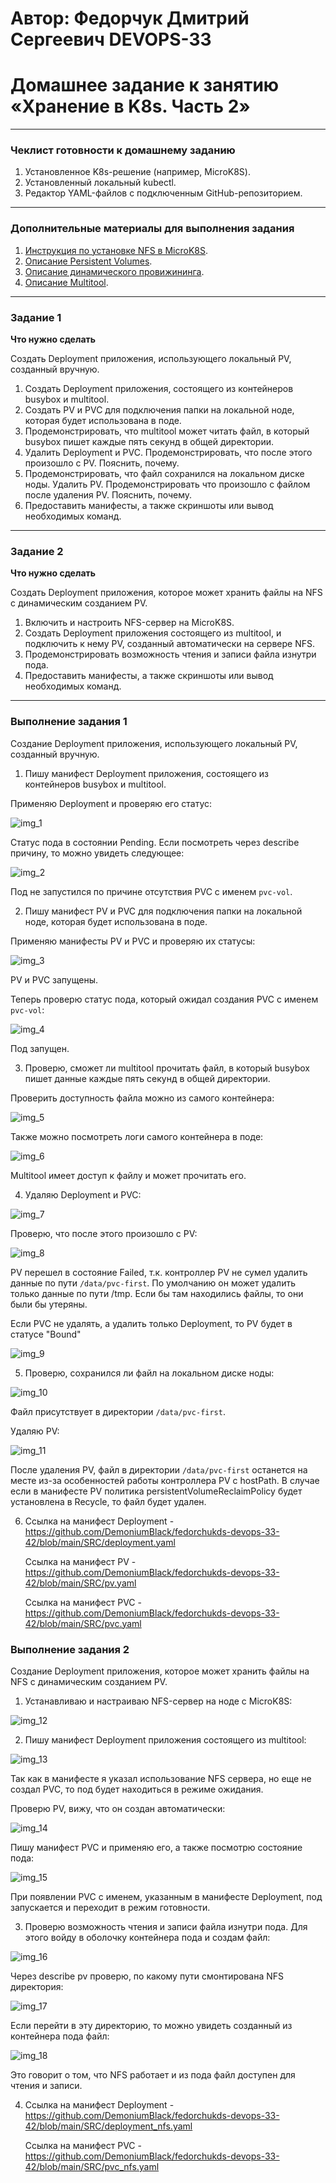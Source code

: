 # Автор: Федорчук Дмитрий Сергеевич DEVOPS-33

# Домашнее задание к занятию «Хранение в K8s. Часть 2»

------

### Чеклист готовности к домашнему заданию

1. Установленное K8s-решение (например, MicroK8S).
2. Установленный локальный kubectl.
3. Редактор YAML-файлов с подключенным GitHub-репозиторием.

------

### Дополнительные материалы для выполнения задания

1. [Инструкция по установке NFS в MicroK8S](https://microk8s.io/docs/nfs). 
2. [Описание Persistent Volumes](https://kubernetes.io/docs/concepts/storage/persistent-volumes/). 
3. [Описание динамического провижининга](https://kubernetes.io/docs/concepts/storage/dynamic-provisioning/). 
4. [Описание Multitool](https://github.com/wbitt/Network-MultiTool).

------

### Задание 1

**Что нужно сделать**

Создать Deployment приложения, использующего локальный PV, созданный вручную.

1. Создать Deployment приложения, состоящего из контейнеров busybox и multitool.
2. Создать PV и PVC для подключения папки на локальной ноде, которая будет использована в поде.
3. Продемонстрировать, что multitool может читать файл, в который busybox пишет каждые пять секунд в общей директории. 
4. Удалить Deployment и PVC. Продемонстрировать, что после этого произошло с PV. Пояснить, почему.
5. Продемонстрировать, что файл сохранился на локальном диске ноды. Удалить PV.  Продемонстрировать что произошло с файлом после удаления PV. Пояснить, почему.
5. Предоставить манифесты, а также скриншоты или вывод необходимых команд.

------

### Задание 2

**Что нужно сделать**

Создать Deployment приложения, которое может хранить файлы на NFS с динамическим созданием PV.

1. Включить и настроить NFS-сервер на MicroK8S.
2. Создать Deployment приложения состоящего из multitool, и подключить к нему PV, созданный автоматически на сервере NFS.
3. Продемонстрировать возможность чтения и записи файла изнутри пода. 
4. Предоставить манифесты, а также скриншоты или вывод необходимых команд.

------

### Выполнение задания 1

Создание Deployment приложения, использующего локальный PV, созданный вручную.

1. Пишу манифест Deployment приложения, состоящего из контейнеров busybox и multitool.

Применяю Deployment и проверяю его статус:

![img_1](IMG/img_1.png)

Статус пода в состоянии Pending. Если посмотреть через describe причину, то можно увидеть следующее:

![img_2](IMG/img_2.png)

Под не запустился по причине отсутствия PVC с именем `pvc-vol`.

2. Пишу манифест PV и PVC для подключения папки на локальной ноде, которая будет использована в поде.

Применяю манифесты PV и PVC и проверяю их статусы:

![img_3](IMG/img_3.png)

PV и PVC запущены.

Теперь проверю статус пода, который ожидал создания PVC с именем `pvc-vol`:

![img_4](IMG/img_4.png)

Под запущен.

3. Проверю, сможет ли multitool прочитать файл, в который busybox пишет данные каждые пять секунд в общей директории.

Проверить доступность файла можно из самого контейнера:

![img_5](IMG/img_5.png)

Также можно посмотреть логи самого контейнера в поде:

![img_6](IMG/img_6.png)

Multitool имеет доступ к файлу и может прочитать его.

4. Удаляю Deployment и PVC:

![img_7](IMG/img_7.png)

 Проверю, что после этого произошло с PV:

![img_8](IMG/img_8.png)

PV перешел в состояние Failed, т.к. контроллер PV не сумел удалить данные по пути `/data/pvc-first`. По умолчанию он может удалить только данные по пути /tmp. Если бы там находились файлы, то они были бы утеряны.

Если PVC не удалять, а удалить только Deployment, то PV будет в статусе "Bound"

![img_9](IMG/img_9.png)

5. Проверю, сохранился ли файл на локальном диске ноды:

![img_10](IMG/img_10.png)

Файл присутствует в директории `/data/pvc-first`.

Удаляю PV:

![img_11](IMG/img_11.png)

После удаления PV, файл в директории `/data/pvc-first` останется на месте из-за особенностей работы контроллера PV с hostPath. В случае если в манифесте PV политика persistentVolumeReclaimPolicy будет установлена в Recycle, то файл будет удален.

6. Ссылка на манифест Deployment - https://github.com/DemoniumBlack/fedorchukds-devops-33-42/blob/main/SRC/deployment.yaml

   Ссылка на манифест PV - https://github.com/DemoniumBlack/fedorchukds-devops-33-42/blob/main/SRC/pv.yaml

   Ссылка на манифест PVC - https://github.com/DemoniumBlack/fedorchukds-devops-33-42/blob/main/SRC/pvc.yaml

### Выполнение задания 2

Создание Deployment приложения, которое может хранить файлы на NFS с динамическим созданием PV.

1. Устанавливаю и настраиваю NFS-сервер на ноде с MicroK8S:

![img_12](IMG/img_12.png)

2. Пишу манифест Deployment приложения состоящего из multitool:

![img_13](IMG/img_13.png)

Так как в манифесте я указал использование NFS сервера, но еще не создал PVC, то под будет находиться в режиме ожидания.

Проверю PV, вижу, что он создан автоматически:

![img_14](IMG/img_14.png)

Пишу манифест PVC и применяю его, а также посмотрю состояние пода:

![img_15](IMG/img_15.png)

При появлении PVC с именем, указанным в манифесте Deployment, под запускается и переходит в режим готовности.

3. Проверю возможность чтения и записи файла изнутри пода. Для этого войду в оболочку контейнера пода и создам файл:

![img_16](IMG/img_16.png)

Через describe pv проверю, по какому пути смонтирована NFS директория:

![img_17](IMG/img_17.png)

Если перейти в эту директорию, то можно увидеть созданный из контейнера пода файл:

![img_18](IMG/img_18.png)

Это говорит о том, что NFS работает и из пода файл доступен для чтения и записи.

4. Ссылка на манифест Deployment - https://github.com/DemoniumBlack/fedorchukds-devops-33-42/blob/main/SRC/deployment_nfs.yaml

   Ссылка на манифест PVC - https://github.com/DemoniumBlack/fedorchukds-devops-33-42/blob/main/SRC/pvc_nfs.yaml